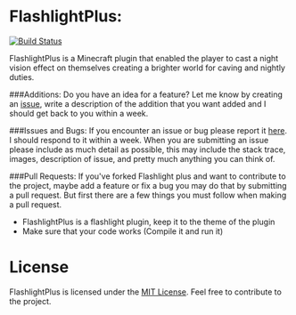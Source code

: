 FlashlightPlus:
==============
[![Build Status](https://travis-ci.org/MattsLab/FlashlightPlus.svg?branch=v1.0.10)](https://travis-ci.org/MattsLab/FlashlightPlus)

FlashlightPlus is a Minecraft plugin that enabled the player to cast a night vision effect on themselves creating a brighter world for caving and nightly duties.

###Additions:
Do you have an idea for a feature? Let me know by creating an [issue](https://github.com/MattsLab/FlashlightPlus/issues/new), write a description of the addition that you want added and I should get back to you within a week.

###Issues and Bugs:
If you encounter an issue or bug please report it [here](https://github.com/MattsLab/FlashlightPlus/issues/new). I should respond to it within a week.
When you are submitting an issue please include as much detail as possible, this may include the stack trace, images, description of issue, and pretty much anything you can think of.

###Pull Requests:
If you've forked Flashlight plus and want to contribute to the project, maybe add a feature or fix a bug you may do that by submitting a pull request.
But first there are a few things you must follow when making a pull request.
* FlashlightPlus is a flashlight plugin, keep it to the theme of the plugin
* Make sure that your code works (Compile it and run it)

License
==============
FlashlightPlus is licensed under the [MIT License](http://opensource.org/licenses/MIT). Feel free to contribute to the project.
